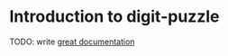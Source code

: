 # Introduction to digit-puzzle

TODO: write [great documentation](http://jacobian.org/writing/great-documentation/what-to-write/)
